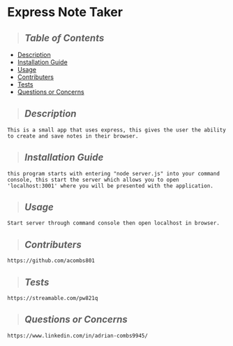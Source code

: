  
# Express Note Taker


> ## *Table of Contents*
* [Description](#description)
* [Installation Guide](#installation)
* [Usage](#usage)
* [Contributers](#contributing)
* [Tests](#tests)
* [Questions or Concerns](#questions)

> ## *Description*
    This is a small app that uses express, this gives the user the ability to create and save notes in their browser.
> ## *Installation Guide*
    this program starts with entering "node server.js" into your command console, this start the server which allows you to open 'localhost:3001' where you will be presented with the application.
> ## *Usage*
    Start server through command console then open localhost in browser.
> ## *Contributers*
    https://github.com/acombs801
> ## *Tests*
    https://streamable.com/pw821q
> ## *Questions or Concerns*
    https://www.linkedin.com/in/adrian-combs9945/
